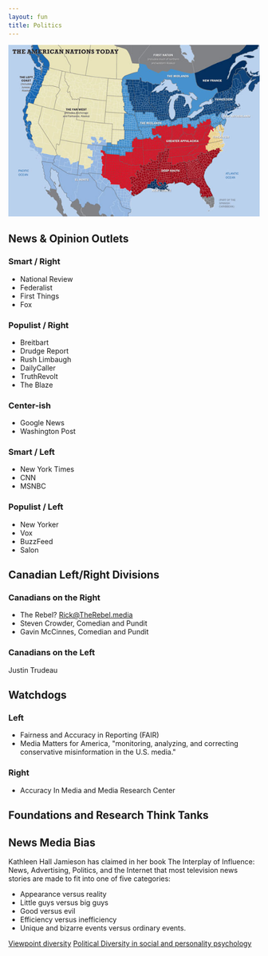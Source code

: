 ```yaml
---
layout: fun
title: Politics
---
```


![Politics](/img/11nations.jpg)

## News & Opinion Outlets

### Smart / Right

* National Review
* Federalist
* First Things
* Fox

### Populist / Right ##

* Breitbart
* Drudge Report
* Rush Limbaugh
* DailyCaller
* TruthRevolt
* The Blaze

### Center-ish ##

* Google News
* Washington Post

### Smart / Left ###

* New York Times
* CNN 
* MSNBC


### Populist / Left ###

* New Yorker
* Vox
* BuzzFeed
* Salon


## Canadian Left/Right Divisions

### Canadians on the Right

* The Rebel? Rick@TheRebel.media
* Steven Crowder, Comedian and Pundit
* Gavin McCinnes, Comedian and Pundit

### Canadians on the Left

Justin Trudeau



## Watchdogs

### Left

* Fairness and Accuracy in Reporting (FAIR)
* Media Matters for America, "monitoring, analyzing, and correcting conservative misinformation in the U.S. media."

### Right

* Accuracy In Media and Media Research Center 

## Foundations and Research Think Tanks ##



## News Media Bias

Kathleen Hall Jamieson has claimed in her book The Interplay of Influence: News, Advertising, Politics, and the Internet that most television news stories are made to fit into one of five categories:

- Appearance versus reality
- Little guys versus big guys
- Good versus evil
- Efficiency versus inefficiency
- Unique and bizarre events versus ordinary events.


[Viewpoint diversity](https://pcl.stanford.edu/research/2015/iyengar-ajps-group-polarization.pdf)
[Political Diversity in social and personality psychology](http://yoelinbar.net/papers/political_diversity.pdf)